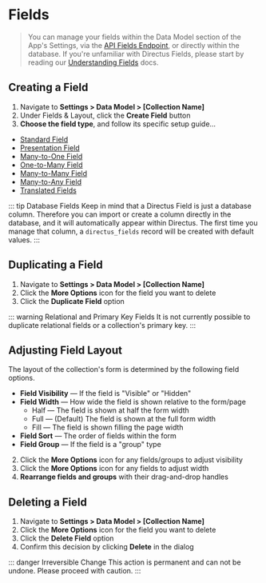 # Fields

> You can manage your fields within the Data Model section of the App's Settings, via the
> [API Fields Endpoint](/reference/api/fields), or directly within the database. If you're
> unfamiliar with Directus Fields, please start by reading our
> [Understanding Fields](/concepts/data-model) docs.

## Creating a Field

1. Navigate to **Settings > Data Model > [Collection Name]**
2. Under Fields & Layout, click the **Create Field** button
3. **Choose the field type**, and follow its specific setup guide...

-   [Standard Field](/guides/field-types/standard-field)
-   [Presentation Field](/guides/field-types/presentation-field)
-   [Many-to-One Field](/guides/field-types/many-to-one-field)
-   [One-to-Many Field](/guides/field-types/one-to-many-field)
-   [Many-to-Many Field](/guides/field-types/many-to-many-field)
-   [Many-to-Any Field](/guides/field-types/many-to-any-field)
-   [Translated Fields](/guides/field-types/translated-fields)

<!-- prettier-ignore-start -->
::: tip Database Fields
Keep in mind that a Directus Field is just a database column. Therefore you
can import or create a column directly in the database, and it will automatically appear within
Directus. The first time you manage that column, a `directus_fields` record will be created with
default values.
:::
<!-- prettier-ignore-end -->

## Duplicating a Field

1. Navigate to **Settings > Data Model > [Collection Name]**
2. Click the **More Options** icon for the field you want to delete
3. Click the **Duplicate Field** option

<!-- prettier-ignore-start -->
::: warning Relational and Primary Key Fields
It is not currently possible to duplicate relational
fields or a collection's primary key.
:::
<!-- prettier-ignore-end -->

## Adjusting Field Layout

The layout of the collection's form is determined by the following field options.

-   **Field Visibility** — If the field is "Visible" or "Hidden"
-   **Field Width** — How wide the field is shown relative to the form/page
    -   Half — The field is shown at half the form width
    -   Full — (Default) The field is shown at the full form width
    -   Fill — The field is shown filling the page width
-   **Field Sort** — The order of fields within the form
-   **Field Group** — If the field is a "group" type

<!-- @TODO 1. Create any desired groupings by **[Creating a Field Group](/guides/fields)** -->

2. Click the **More Options** icon for any fields/groups to adjust visibility
3. Click the **More Options** icon for any fields to adjust width
4. **Rearrange fields and groups** with their drag-and-drop handles

## Deleting a Field

1. Navigate to **Settings > Data Model > [Collection Name]**
2. Click the **More Options** icon for the field you want to delete
3. Click the **Delete Field** option
4. Confirm this decision by clicking **Delete** in the dialog

<!-- prettier-ignore-start -->
::: danger Irreversible Change
This action is permanent and can not be undone. Please proceed with
caution.
:::
<!-- prettier-ignore-end -->
